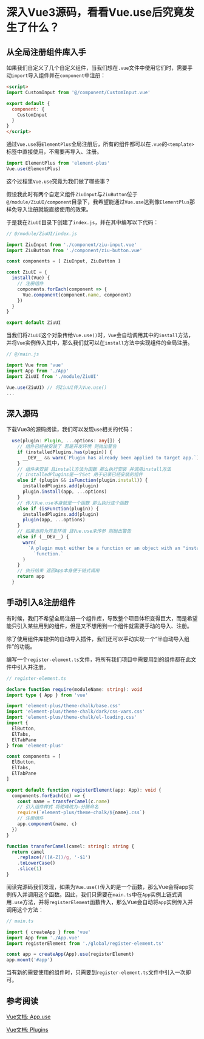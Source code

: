 # 深入Vue3源码，看看Vue.use后究竟发生了什么？

## 从全局注册组件库入手

如果我们自定义了几个自定义组件，当我们想在`.vue`文件中使用它们时，需要手动`import`导入组件并在`component`中注册：

```html
<script>
import CustomInput from '@/component/CustomInput.vue'

export default {
  component: {
    CustomInput
  }
}
</script>
```

通过`Vue.use`将`ElementPlus`全局注册后，所有的组件都可以在`.vue`的`<template>`标签中直接使用，不需要再导入、注册。

```js
import ElementPlus from 'element-plus'
Vue.use(ElementPlus)
```

这个过程里`Vue.use`究竟为我们做了哪些事？

假设我此时有两个自定义组件`ZiuInput`与`ZiuButton`位于`@/module/ZiuUI/component`目录下，我希望能通过`Vue.use`达到像`ElementPlus`那样免导入注册就能直接使用的效果。

于是我在`ZiuUI`目录下创建了`index.js`，并在其中编写以下代码：

```js
// @/module/ZiuUI/index.js

import ZiuInput from './component/ziu-input.vue'
import ZiuButton from './component/ziu-button.vue'

const components = [ ZiuInput, ZiuButton ]

const ZiuUI = {
  install(Vue) {
    // 注册组件
    components.forEach(component => {
      Vue.component(component.name, component)
    })
  }
}

export default ZiuUI
```

当我们将`ZiuUI`这个对象传给`Vue.use()`时，`Vue`会自动调用其中的`install`方法，并将`Vue`实例传入其中，那么我们就可以在`install`方法中实现组件的全局注册。

```js
// @/main.js

import Vue from 'vue'
import App from './App'
import ZiuUI from './module/ZiuUI'

Vue.use(ZiuUI) // 将ZiuUI传入Vue.use()
...
```

## 深入源码

下载Vue3的源码阅读，我们可以发现`use`相关的代码：

```ts
  use(plugin: Plugin, ...options: any[]) {
    // 组件已经被安装了 若是开发环境 则抛出警告
    if (installedPlugins.has(plugin)) {
      __DEV__ && warn(`Plugin has already been applied to target app.`)
    }
    // 组件未安装 且install方法为函数 那么执行安装 并调用install方法
    // installedPlugins是一个Set 用于记录已经安装的组件
    else if (plugin && isFunction(plugin.install)) {
      installedPlugins.add(plugin)
      plugin.install(app, ...options)
    }
    // 传入Vue.use本身就是一个函数 那么执行这个函数
    else if (isFunction(plugin)) {
      installedPlugins.add(plugin)
      plugin(app, ...options)
    }
    // 如果当前为开发环境 且Vue.use未传参 则抛出警告
    else if (__DEV__) {
      warn(
        `A plugin must either be a function or an object with an "install" ` +
          `function.`
      )
    }
    // 执行结束 返回App本身便于链式调用
    return app
  }
```

## 手动引入&注册组件

有时候，我们不希望全局注册一个组件库，导致整个项目体积变得巨大，而是希望能只引入某些用到的组件，但是又不想用到一个组件就需要手动的导入、注册。

除了使用组件库提供的自动导入插件，我们还可以手动实现一个“半自动导入组件”的功能。

编写一个`register-element.ts`文件，将所有我们项目中需要用到的组件都在此文件中引入并注册。

```ts
// register-element.ts

declare function require(moduleName: string): void
import type { App } from 'vue'

import 'element-plus/theme-chalk/base.css'
import 'element-plus/theme-chalk/dark/css-vars.css'
import 'element-plus/theme-chalk/el-loading.css'
import {
  ElButton,
  ElTabs,
  ElTabPane
} from 'element-plus'

const components = [
  ElButton,
  ElTabs,
  ElTabPane
]

export default function registerElement(app: App): void {
  components.forEach((c) => {
    const name = transferCamel(c.name)
    // 引入组件样式 将驼峰改为-分隔命名
    require(`element-plus/theme-chalk/${name}.css`)
    // 注册组件
    app.component(name, c)
  })
}

function transferCamel(camel: string): string {
  return camel
    .replace(/([A-Z])/g, '-$1')
    .toLowerCase()
    .slice(1)
}
```

阅读完源码我们发现，如果为`Vue.use()`传入的是一个函数，那么Vue会将app实例传入并调用这个函数。因此，我们只需要在`main.ts`中在`App`实例上链式调用`.use`方法，并将`registerElement`函数传入，那么Vue会自动将`app`实例传入并调用这个方法：

```ts
// main.ts

import { createApp } from 'vue'
import App from './App.vue'
import registerElement from './global/register-element.ts'

const app = createApp(App).use(registerElement)
app.mount('#app')
```

当有新的需要使用的组件时，只需要到`register-element.ts`文件中引入一次即可。

## 参考阅读

[Vue文档: App.use](https://vuejs.org/api/application.html#app-use)

[Vue文档: Plugins](https://vuejs.org/guide/reusability/plugins.html)
